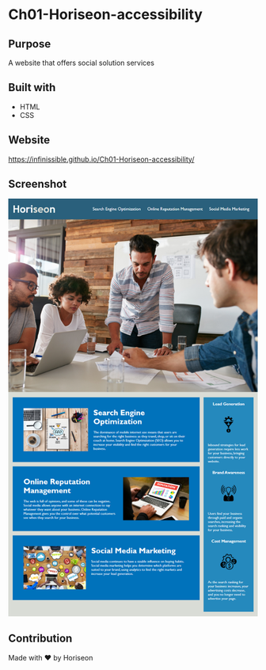 # Ch01-Horiseon-accessibility

## Purpose
A website that offers social solution services

## Built with
* HTML
* CSS

## Website
https://infinissible.github.io/Ch01-Horiseon-accessibility/

## Screenshot
<img src="./Screenshot.png" alt="" />

## Contribution
Made with ❤️️ by Horiseon